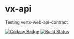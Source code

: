 # vx-api
Testing vertx-web-api-contract

[![Codacy Badge](https://api.codacy.com/project/badge/Grade/80de8b694dca4401bdfd8c41f858bca7)](https://www.codacy.com/app/javathought/vx-api?utm_source=github.com&amp;utm_medium=referral&amp;utm_content=javathought/vx-api&amp;utm_campaign=Badge_Grade)
[![Build Status](https://travis-ci.org/javathought/vx-api.svg?branch=master)](https://travis-ci.org/javathought/vx-api)
